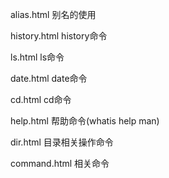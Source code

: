 alias.html   别名的使用

history.html history命令

ls.html      ls命令

date.html    date命令

cd.html      cd命令

help.html    帮助命令(whatis help man)

dir.html     目录相关操作命令

command.html 相关命令
